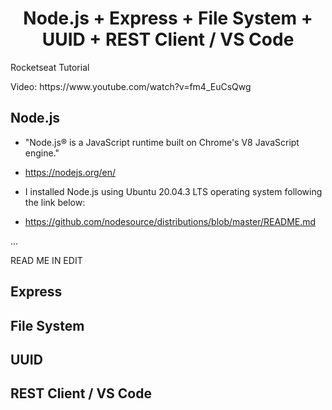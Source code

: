 
<h1 align="center">
Node.js + Express + File System + UUID + REST Client / VS Code
</h1>

<p> Rocketseat Tutorial </p>
<p> Video: https://www.youtube.com/watch?v=fm4_EuCsQwg</p>

## Node.js
- "Node.js® is a JavaScript runtime built on Chrome's V8 JavaScript engine."
- https://nodejs.org/en/

- I installed Node.js using Ubuntu 20.04.3 LTS operating system following the link below:
- https://github.com/nodesource/distributions/blob/master/README.md

...

READ ME IN EDIT

## Express

## File System

## UUID

## REST Client / VS Code


